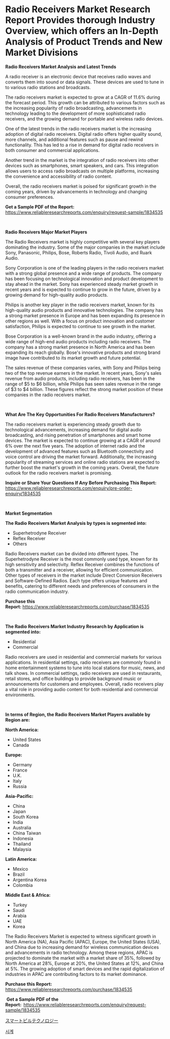 <p><h1>Radio Receivers Market Research Report Provides thorough Industry Overview, which offers an In-Depth Analysis of Product Trends and New Market Divisions</h1></p><p><strong>Radio Receivers Market Analysis and Latest Trends</strong></p>
<p><p>A radio receiver is an electronic device that receives radio waves and converts them into sound or data signals. These devices are used to tune in to various radio stations and broadcasts.</p><p>The radio receivers market is expected to grow at a CAGR of 11.6% during the forecast period. This growth can be attributed to various factors such as the increasing popularity of radio broadcasting, advancements in technology leading to the development of more sophisticated radio receivers, and the growing demand for portable and wireless radio devices.</p><p>One of the latest trends in the radio receivers market is the increasing adoption of digital radio receivers. Digital radio offers higher quality sound, more channels, and additional features such as pause and rewind functionality. This has led to a rise in demand for digital radio receivers in both consumer and commercial applications.</p><p>Another trend in the market is the integration of radio receivers into other devices such as smartphones, smart speakers, and cars. This integration allows users to access radio broadcasts on multiple platforms, increasing the convenience and accessibility of radio content.</p><p>Overall, the radio receivers market is poised for significant growth in the coming years, driven by advancements in technology and changing consumer preferences.</p></p>
<p><strong>Get a Sample PDF of the Report:&nbsp;</strong> <a href="https://www.reliableresearchreports.com/enquiry/request-sample/1834535">https://www.reliableresearchreports.com/enquiry/request-sample/1834535</a></p>
<p>&nbsp;</p>
<p><strong>Radio Receivers Major Market Players</strong></p>
<p><p>The Radio Receivers market is highly competitive with several key players dominating the industry. Some of the major companies in the market include Sony, Panasonic, Philips, Bose, Roberts Radio, Tivoli Audio, and Ruark Audio. </p><p>Sony Corporation is one of the leading players in the radio receivers market with a strong global presence and a wide range of products. The company has been focusing on technological innovation and product development to stay ahead in the market. Sony has experienced steady market growth in recent years and is expected to continue to grow in the future, driven by a growing demand for high-quality audio products.</p><p>Philips is another key player in the radio receivers market, known for its high-quality audio products and innovative technologies. The company has a strong market presence in Europe and has been expanding its presence in other regions as well. With a focus on product innovation and customer satisfaction, Philips is expected to continue to see growth in the market.</p><p>Bose Corporation is a well-known brand in the audio industry, offering a wide range of high-end audio products including radio receivers. The company has a strong market presence in North America and has been expanding its reach globally. Bose's innovative products and strong brand image have contributed to its market growth and future potential.</p><p>The sales revenue of these companies varies, with Sony and Philips being two of the top revenue earners in the market. In recent years, Sony's sales revenue from audio products, including radio receivers, has been in the range of $5 to $6 billion, while Philips has seen sales revenue in the range of $3 to $4 billion. These figures reflect the strong market position of these companies in the radio receivers market.</p></p>
<p>&nbsp;</p>
<p><strong>What Are The Key Opportunities For Radio Receivers Manufacturers?</strong></p>
<p><p>The radio receivers market is experiencing steady growth due to technological advancements, increasing demand for digital audio broadcasting, and rising penetration of smartphones and smart home devices. The market is expected to continue growing at a CAGR of around 6% over the next five years. The adoption of internet radio and the development of advanced features such as Bluetooth connectivity and voice control are driving the market forward. Additionally, the increasing popularity of streaming services and online radio stations are expected to further boost the market's growth in the coming years. Overall, the future outlook for the radio receivers market is promising.</p></p>
<p><strong>Inquire or Share Your Questions If Any Before Purchasing This Report:</strong> <a href="https://www.reliableresearchreports.com/enquiry/pre-order-enquiry/1834535">https://www.reliableresearchreports.com/enquiry/pre-order-enquiry/1834535</a></p>
<p>&nbsp;</p>
<p><strong>Market Segmentation</strong></p>
<p><strong>The Radio Receivers Market Analysis by types is segmented into:</strong></p>
<p><ul><li>Superhetrodyne Receiver</li><li>Reflex Receiver</li><li>Others</li></ul></p>
<p><p>Radio Receivers market can be divided into different types. The Superhetrodyne Receiver is the most commonly used type, known for its high sensitivity and selectivity. Reflex Receiver combines the functions of both a transmitter and a receiver, allowing for efficient communication. Other types of receivers in the market include Direct Conversion Receivers and Software-Defined Radios. Each type offers unique features and benefits, catering to different needs and preferences of consumers in the radio communication industry.</p></p>
<p><strong>Purchase this Report:&nbsp;</strong><a href="https://www.reliableresearchreports.com/purchase/1834535">https://www.reliableresearchreports.com/purchase/1834535</a></p>
<p>&nbsp;</p>
<p><strong>The Radio Receivers Market Industry Research by Application is segmented into:</strong></p>
<p><ul><li>Residential</li><li>Commercial</li></ul></p>
<p><p>Radio receivers are used in residential and commercial markets for various applications. In residential settings, radio receivers are commonly found in home entertainment systems to tune into local stations for music, news, and talk shows. In commercial settings, radio receivers are used in restaurants, retail stores, and office buildings to provide background music or announcements for customers and employees. Overall, radio receivers play a vital role in providing audio content for both residential and commercial environments.</p></p>
<p>&nbsp;</p>
<p><strong>In terms of Region, the Radio Receivers Market Players available by Region are:</strong></p>
<p>
    <p> <strong> North America: </strong>
        <ul>
            <li>United States</li>
            <li>Canada</li>
        </ul>
        </p> 
    <p> <strong> Europe: </strong>
        <ul>
            <li>Germany</li>
            <li>France</li>
            <li>U.K.</li>
            <li>Italy</li>
            <li>Russia</li>
        </ul>
        </p> 
    <p> <strong> Asia-Pacific: </strong>
        <ul>
            <li>China</li>
            <li>Japan</li>
            <li>South Korea</li>
            <li>India</li>
            <li>Australia</li>
            <li>China Taiwan</li>
            <li>Indonesia</li>
            <li>Thailand</li>
            <li>Malaysia</li>
        </ul>
        </p> 
    <p> <strong> Latin America: </strong>
        <ul>
            <li>Mexico</li>
            <li>Brazil</li>
            <li>Argentina Korea</li>
            <li>Colombia</li>
        </ul>
        </p> 
    <p> <strong> Middle East & Africa: </strong>
        <ul>
            <li>Turkey</li>
            <li>Saudi</li>
            <li>Arabia</li>
            <li>UAE</li>
            <li>Korea</li>
        </ul>
    </p>
    </p>
<p><p>The Radio Receivers Market is expected to witness significant growth in North America (NA), Asia Pacific (APAC), Europe, the United States (USA), and China due to increasing demand for wireless communication devices and advancements in radio technology. Among these regions, APAC is projected to dominate the market with a market share of 35%, followed by North America at 28%, Europe at 20%, the United States at 12%, and China at 5%. The growing adoption of smart devices and the rapid digitalization of industries in APAC are contributing factors to its market dominance.</p></p>
<p><strong>Purchase this Report: </strong><a href="https://www.reliableresearchreports.com/purchase/1834535">https://www.reliableresearchreports.com/purchase/1834535</a></p>
<p>&nbsp;<strong>Get a Sample PDF of the Report:&nbsp;&nbsp;</strong><a href="https://www.reliableresearchreports.com/enquiry/request-sample/1834535">https://www.reliableresearchreports.com/enquiry/request-sample/1834535</a></p>
<p><strong></strong></p>
<p><p><a href="https://github.com/zekaoe592392/Market-Research-Report-List-1/blob/main/946619711684.md">スマートピルテクノロジー</a></p><p><a href="https://github.com/crfsywufhm81415/Market-Research-Report-List-1/blob/main/183180110799.md">시계</a></p></p>